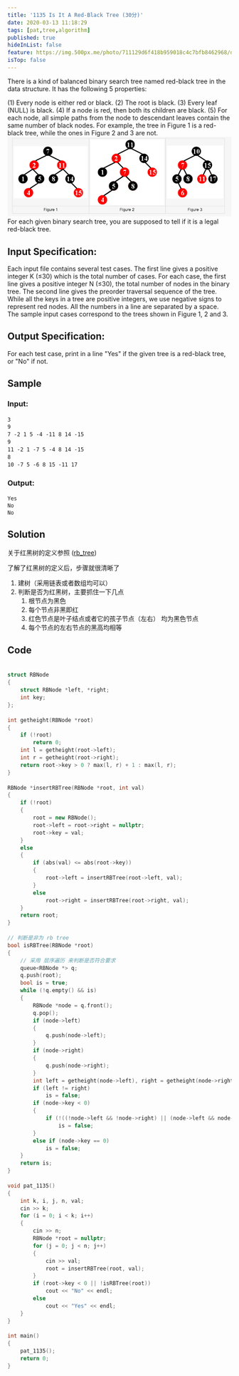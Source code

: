```yaml
---
title: '1135 Is It A Red-Black Tree (30分)'
date: 2020-03-13 11:18:29
tags: [pat,tree,algorithm]
published: true
hideInList: false
feature: https://img.500px.me/photo/711129d6f418b959018c4c7bfb8462968/d1ddff6ef9ad426ca26f1f629629e518.jpg!p5
isTop: false
---
```

There is a kind of balanced binary search tree named red-black tree in the data structure. It has the following 5 properties:

(1) Every node is either red or black.
(2) The root is black.
(3) Every leaf (NULL) is black.
(4) If a node is red, then both its children are black.
(5) For each node, all simple paths from the node to descendant leaves contain the same number of black nodes.
For example, the tree in Figure 1 is a red-black tree, while the ones in Figure 2 and 3 are not.
![](https://raw.githubusercontent.com/hsjfans/git_resource/master/img/20200313112022.png)
For each given binary search tree, you are supposed to tell if it is a legal red-black tree.

## Input Specification:
Each input file contains several test cases. The first line gives a positive integer K (≤30) which is the total number of cases. For each case, the first line gives a positive integer N (≤30), the total number of nodes in the binary tree. The second line gives the preorder traversal sequence of the tree. While all the keys in a tree are positive integers, we use negative signs to represent red nodes. All the numbers in a line are separated by a space. The sample input cases correspond to the trees shown in Figure 1, 2 and 3.

## Output Specification:
For each test case, print in a line "Yes" if the given tree is a red-black tree, or "No" if not.

## Sample 
### Input:
```1
3
9
7 -2 1 5 -4 -11 8 14 -15
9
11 -2 1 -7 5 -4 8 14 -15
8
10 -7 5 -6 8 15 -11 17

```
    
### Output:
```
Yes
No
No
```
## Solution

关于红黑树的定义参照 ([rb_tree]())

了解了红黑树的定义后，步骤就很清晰了
1. 建树（采用链表或者数组均可以） 
2. 判断是否为红黑树，主要抓住一下几点  
   1. 根节点为黑色
   2. 每个节点非黑即红
   3. 红色节点是叶子结点或者它的孩子节点（左右） 均为黑色节点
   4. 每个节点的左右节点的黑高均相等

## Code
```c++

struct RBNode
{
    struct RBNode *left, *right;
    int key;
};

int getheight(RBNode *root)
{
    if (!root)
        return 0;
    int l = getheight(root->left);
    int r = getheight(root->right);
    return root->key > 0 ? max(l, r) + 1 : max(l, r);
}

RBNode *insertRBTree(RBNode *root, int val)
{
    if (!root)
    {
        root = new RBNode();
        root->left = root->right = nullptr;
        root->key = val;
    }
    else
    {
        if (abs(val) <= abs(root->key))
        {
            root->left = insertRBTree(root->left, val);
        }
        else
            root->right = insertRBTree(root->right, val);
    }
    return root;
}

// 判断是非为 rb tree
bool isRBTree(RBNode *root)
{
    // 采用 层序遍历 来判断是否符合要求
    queue<RBNode *> q;
    q.push(root);
    bool is = true;
    while (!q.empty() && is)
    {
        RBNode *node = q.front();
        q.pop();
        if (node->left)
        {
            q.push(node->left);
        }
        if (node->right)
        {
            q.push(node->right);
        }
        int left = getheight(node->left), right = getheight(node->right);
        if (left != right)
            is = false;
        if (node->key < 0)
        {
            if (!((!node->left && !node->right) || (node->left && node->left->key > 0 && node->right && node->right->key > 0)))
                is = false;
        }
        else if (node->key == 0)
            is = false;
    }
    return is;
}

void pat_1135()
{
    int k, i, j, n, val;
    cin >> k;
    for (i = 0; i < k; i++)
    {
        cin >> n;
        RBNode *root = nullptr;
        for (j = 0; j < n; j++)
        {
            cin >> val;
            root = insertRBTree(root, val);
        }
        if (root->key < 0 || !isRBTree(root))
            cout << "No" << endl;
        else
            cout << "Yes" << endl;
    }
}

int main()
{
    pat_1135();
    return 0;
}

```